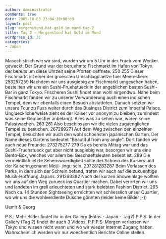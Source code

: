 ```yaml
---
author: Administrator
comments: true
date: 2005-10-03 23:04:28+00:00
layout: post
slug: morgenstund-hat-gold-im-mund-tag-2
title: Tag 2 - Morgenstund hat Gold im Mund
wordpress_id: 31
categories:
- Japan
---
```


Masochistisch wie wir sind, wurden wir um 5 Uhr in der Frueh vom Wecker geweckt. Der Grund war der beruehmte Fischmarkt im Hafen von Tokyo, der bereits um diese Uhrzeit seine Pforten oeffnete. 
250
255
Dieser Fischmarkt ist einer der groessten Umschlagplaetze fuer Meerestiere:
253257259
Nachdem wir uns ausgiebig am Fischmarkt umgesehen haben, bestellten wir uns ein Sushi-Fruehstueck in der angeblichen besten Sushi-Bar in ganz Tokyo. Frischeren Sushi findet man wohl nirgendwo. 
Nahe beim Fischmarkt fanden wir zu unserer Verwunderung auch einen indischen Tempel, dem wir ebenfalls einen Besuch abstatteten. Danach setzten wir unsere Tour zu Fuss weiter durch das Business District zum Imperial Palace. Ungluecklicherweise zieht es der Kaiser vor anonym zu bleiben, zumindest was seine Gemaecher anbelangt. Alles was zu sehen war, waren seine Palastwachen.
263
261
Also beschlossen wir die vielen zugaenglichen Tempel zu besuchen.
267269271
Auf dem Weg zwischen den einzelnen Tempel, besuchten wir auch den wohl schoensten japanischen Garten. Der Name dieses Gartens bedeutet "Beautiful from any angle". Dort fanden wir auch neue Freunde:
273275277
279
Da es bereits Mittag war und das Sushi-Fruehstueck gut aber nicht ausgiebig war, besorgen wir uns eine Bento-Box, welches vor allem bei Geschaeftsleuten beliebt ist.
289
Die vermeintlich letzte Sehenswuerdigkeit sollte der Schrein des Kaisers und der Kaiserin,genannt Meiji- jingu sein.
297281283287
Beim Verlassen des Parks, in dem sich der Schrein befand, trafen wir auch auf die zukuenftige Musik-Hoffnung Japans.
291293382
Nach der kurzen Showeinlage wollten wir uns auf den Weg zurueck ins Quartier machen. Dabei verirrten wir uns und landeten im grell erleuchteten und stark belebten Fashion District.
295
Nach  ca. 14 Stunden Sightseeing erreichten wir schliesslich unser Quartier, wo wir uns die wohlverdiente Dusche gönnten (leider keine Bilder ;-))

Uemit & Georg

P.S.: Mehr Bilder findet ihr in der Gallery (Fotos - Japan - Tag2)
P.P.S: In der Gallery (Tag 2) findet ihr auch 3 Videos. 
P.P.P.S: Morgen verlassen wir Tokyo und wissen nicht wann und wo wir wieder Internet Zugang haben. Wahrscheinlich werden wir nur woechentlich Berichte Online stellen.
